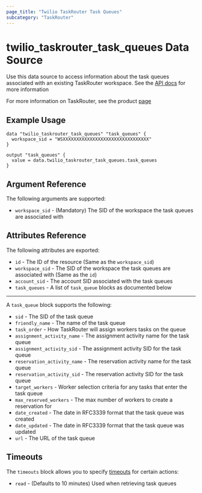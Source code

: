 ```yaml
---
page_title: "Twilio TaskRouter Task Queues"
subcategory: "TaskRouter"
---
```


# twilio_taskrouter_task_queues Data Source

Use this data source to access information about the task queues associated with an existing TaskRouter workspace. See the [API docs](https://www.twilio.com/docs/taskrouter/api/task-queue) for more information

For more information on TaskRouter, see the product [page](https://www.twilio.com/taskrouter)

## Example Usage

```hcl
data "twilio_taskrouter_task_queues" "task_queues" {
  workspace_sid = "WSXXXXXXXXXXXXXXXXXXXXXXXXXXXXXXXX"
}

output "task_queues" {
  value = data.twilio_taskrouter_task_queues.task_queues
}
```

## Argument Reference

The following arguments are supported:

- `workspace_sid` - (Mandatory) The SID of the workspace the task queues are associated with

## Attributes Reference

The following attributes are exported:

- `id` - The ID of the resource (Same as the `workspace_sid`)
- `workspace_sid` - The SID of the workspace the task queues are associated with (Same as the `id`)
- `account_sid` - The account SID associated with the task queues
- `task_queues` - A list of `task_queue` blocks as documented below

---

A `task_queue` block supports the following:

- `sid` - The SID of the task queue
- `friendly_name` - The name of the task queue
- `task_order` - How TaskRouter will assign workers tasks on the queue
- `assignment_activity_name` - The assignment activity name for the task queue
- `assignment_activity_sid` - The assignment activity SID for the task queue
- `reservation_activity_name` - The reservation activity name for the task queue
- `reservation_activity_sid` - The reservation activity SID for the task queue
- `target_workers` - Worker selection criteria for any tasks that enter the task queue
- `max_reserved_workers` - The max number of workers to create a reservation for
- `date_created` - The date in RFC3339 format that the task queue was created
- `date_updated` - The date in RFC3339 format that the task queue was updated
- `url` - The URL of the task queue

## Timeouts

The `timeouts` block allows you to specify [timeouts](https://www.terraform.io/docs/configuration/resources.html#timeouts) for certain actions:

- `read` - (Defaults to 10 minutes) Used when retrieving task queues
